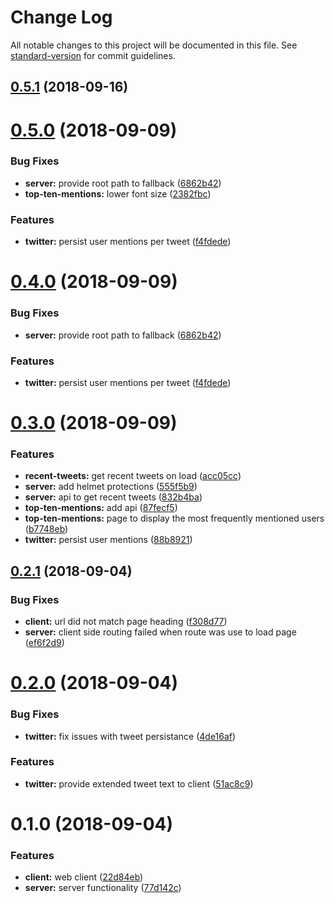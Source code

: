 # Change Log

All notable changes to this project will be documented in this file. See [standard-version](https://github.com/conventional-changelog/standard-version) for commit guidelines.

<a name="0.5.1"></a>
## [0.5.1](https://github.com/Aigeec/aras18/compare/v0.5.0...v0.5.1) (2018-09-16)



<a name="0.5.0"></a>
# [0.5.0](https://github.com/Aigeec/aras18/compare/v0.3.0...v0.5.0) (2018-09-09)


### Bug Fixes

* **server:** provide root path to fallback ([6862b42](https://github.com/Aigeec/aras18/commit/6862b42))
* **top-ten-mentions:** lower font size ([2382fbc](https://github.com/Aigeec/aras18/commit/2382fbc))


### Features

* **twitter:** persist user mentions per tweet ([f4fdede](https://github.com/Aigeec/aras18/commit/f4fdede))



<a name="0.4.0"></a>
# [0.4.0](https://github.com/Aigeec/aras18/compare/v0.3.0...v0.4.0) (2018-09-09)


### Bug Fixes

* **server:** provide root path to fallback ([6862b42](https://github.com/Aigeec/aras18/commit/6862b42))


### Features

* **twitter:** persist user mentions per tweet ([f4fdede](https://github.com/Aigeec/aras18/commit/f4fdede))



<a name="0.3.0"></a>
# [0.3.0](https://github.com/Aigeec/aras18/compare/v0.2.1...v0.3.0) (2018-09-09)


### Features

* **recent-tweets:** get recent tweets on load ([acc05cc](https://github.com/Aigeec/aras18/commit/acc05cc))
* **server:** add helmet protections ([555f5b9](https://github.com/Aigeec/aras18/commit/555f5b9))
* **server:** api to get recent tweets ([832b4ba](https://github.com/Aigeec/aras18/commit/832b4ba))
* **top-ten-mentions:** add api ([87fecf5](https://github.com/Aigeec/aras18/commit/87fecf5))
* **top-ten-mentions:** page to display the most frequently mentioned users ([b7748eb](https://github.com/Aigeec/aras18/commit/b7748eb))
* **twitter:** persist user mentions ([88b8921](https://github.com/Aigeec/aras18/commit/88b8921))



<a name="0.2.1"></a>
## [0.2.1](https://github.com/Aigeec/aras18/compare/v0.2.0...v0.2.1) (2018-09-04)


### Bug Fixes

* **client:** url did not match page heading ([f308d77](https://github.com/Aigeec/aras18/commit/f308d77))
* **server:** client side routing failed when route was use to load page ([ef6f2d9](https://github.com/Aigeec/aras18/commit/ef6f2d9))



<a name="0.2.0"></a>
# [0.2.0](https://github.com/Aigeec/aras18/compare/v0.1.0...v0.2.0) (2018-09-04)


### Bug Fixes

* **twitter:** fix issues with tweet persistance ([4de16af](https://github.com/Aigeec/aras18/commit/4de16af))


### Features

* **twitter:** provide extended tweet text to client ([51ac8c9](https://github.com/Aigeec/aras18/commit/51ac8c9))



<a name="0.1.0"></a>
# 0.1.0 (2018-09-04)


### Features

* **client:** web client ([22d84eb](https://github.com/Aigeec/aras18/commit/22d84eb))
* **server:** server functionality ([77d142c](https://github.com/Aigeec/aras18/commit/77d142c))
